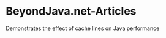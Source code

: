 BeyondJava.net-Articles
=======================

Demonstrates the effect of cache lines on Java performance
